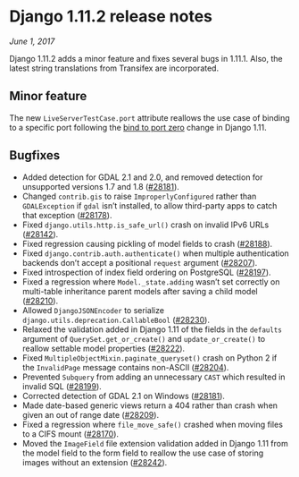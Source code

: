 # Django 1.11.2 release notes

*June 1, 2017*

Django 1.11.2 adds a minor feature and fixes several bugs in 1.11.1. Also, the
latest string translations from Transifex are incorporated.

## Minor feature

The new `LiveServerTestCase.port` attribute reallows the use case of binding
to a specific port following the [bind to port zero](1.11.md#liveservertestcase-port-zero-change) change in Django 1.11.

## Bugfixes

* Added detection for GDAL 2.1 and 2.0, and removed detection for unsupported
  versions 1.7 and 1.8 ([#28181](https://code.djangoproject.com/ticket/28181)).
* Changed `contrib.gis` to raise `ImproperlyConfigured` rather than
  `GDALException` if `gdal` isn’t installed, to allow third-party apps to
  catch that exception ([#28178](https://code.djangoproject.com/ticket/28178)).
* Fixed `django.utils.http.is_safe_url()` crash on invalid IPv6 URLs
  ([#28142](https://code.djangoproject.com/ticket/28142)).
* Fixed regression causing pickling of model fields to crash ([#28188](https://code.djangoproject.com/ticket/28188)).
* Fixed `django.contrib.auth.authenticate()` when multiple authentication
  backends don’t accept a positional `request` argument ([#28207](https://code.djangoproject.com/ticket/28207)).
* Fixed introspection of index field ordering on PostgreSQL ([#28197](https://code.djangoproject.com/ticket/28197)).
* Fixed a regression where `Model._state.adding` wasn’t set correctly on
  multi-table inheritance parent models after saving a child model
  ([#28210](https://code.djangoproject.com/ticket/28210)).
* Allowed `DjangoJSONEncoder` to serialize
  `django.utils.deprecation.CallableBool` ([#28230](https://code.djangoproject.com/ticket/28230)).
* Relaxed the validation added in Django 1.11 of the fields in the `defaults`
  argument of `QuerySet.get_or_create()` and `update_or_create()` to
  reallow settable model properties ([#28222](https://code.djangoproject.com/ticket/28222)).
* Fixed `MultipleObjectMixin.paginate_queryset()` crash on Python 2 if the
  `InvalidPage` message contains non-ASCII ([#28204](https://code.djangoproject.com/ticket/28204)).
* Prevented `Subquery` from adding an unnecessary `CAST` which resulted in
  invalid SQL ([#28199](https://code.djangoproject.com/ticket/28199)).
* Corrected detection of GDAL 2.1 on Windows ([#28181](https://code.djangoproject.com/ticket/28181)).
* Made date-based generic views return a 404 rather than crash when given an
  out of range date ([#28209](https://code.djangoproject.com/ticket/28209)).
* Fixed a regression where `file_move_safe()` crashed when moving files to a
  CIFS mount ([#28170](https://code.djangoproject.com/ticket/28170)).
* Moved the `ImageField` file extension validation added in Django 1.11 from
  the model field to the form field to reallow the use case of storing images
  without an extension ([#28242](https://code.djangoproject.com/ticket/28242)).
